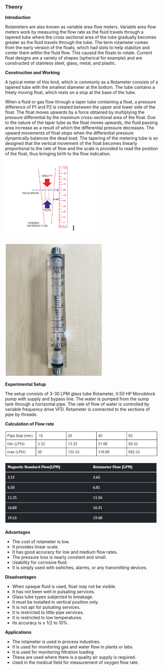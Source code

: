 ### Theory

**Introduction**

Rotameters are also known as variable area flow meters. Variable area flow meters work by measuring the flow rate as the fluid travels through a tapered tube where the cross sectional area of the tube gradually becomes greater as the fluid travels through the tube. The term rotameter comes from the early version of the floats, which had slots to help stabilize and center them within the fluid flow. This caused the floats to rotate. Current float designs are a variety of shapes (spherical for example) and are constructed of stainless steel, glass, metal, and plastic.


**Construction and Working**

A typical meter of this kind, which is commonly as a Rotameter consists of a tapered tube with the smallest diameter at the bottom. The tube contains a freely moving float, which rests on a stop at the base of the tube. 

When a fluid or gas flow through a taper tube containing a float, a pressure difference of P1 and P2 is created between the upper and lower side of the float. The float moves upwards by a force obtained by multiplying the pressure differential by the maximum cross-sectional area of the float. Due to the nature of the taper tube as the float moves upwards, the fluid passing area increase as a result of which the differential pressure decreases. The upward movements of float stops when the differential pressure dynamically balances the dead load. The tapering of the metering tube is so designed that the vertical movement of the float becomes linearly proportional to the rate of flow and the scale is provided to read the position of the float, thus bringing birth to the flow indication. 

![1](images/figure1.PNG)


![2](images/figure2.PNG)


**Experimental Setup**

The setup consists of 3-30 LPM glass tube Rotameter, 0.50 HP Monoblock pump with supply and bypass line. The water is pumped from the sump tank through a horizontal pipe. The rate of flow of water is controlled by variable frequency drive VFD. Rotameter is connected to the sections of pipe by threads.

**Calculation of Flow rate**

![3](images/figure3.PNG)

![4](images/figure4.jpeg)						

**Advantages** 
- The cost of rotameter is low.
- It provides linear scale.
- It has good accuracy for low and medium flow rates.
- The pressure loss is nearly constant and small.
- Usability for corrosive fluid.
- It is simply used with switches, alarms, or any transmitting devices.

**Disadvantages**
- When opaque fluid is used, float may not be visible.
- It has not been well in pulsating services.
- Glass tube types subjected to breakage.
- It must be installed in vertical position only.
- It is not apt for pulsating services.
- It is restricted to little pipe services.
- It is restricted to low temperatures.
- Its accuracy is &plusmn; 1/2 to 10%.

**Applications** 
- The rotameter is used in process industries.
- It is used for monitoring gas and water flow in plants or labs.
- It is used for monitoring filtration loading
- These are used where there is a quality air supply is required.
- Used in the medical field for measurement of oxygen flow rate.

